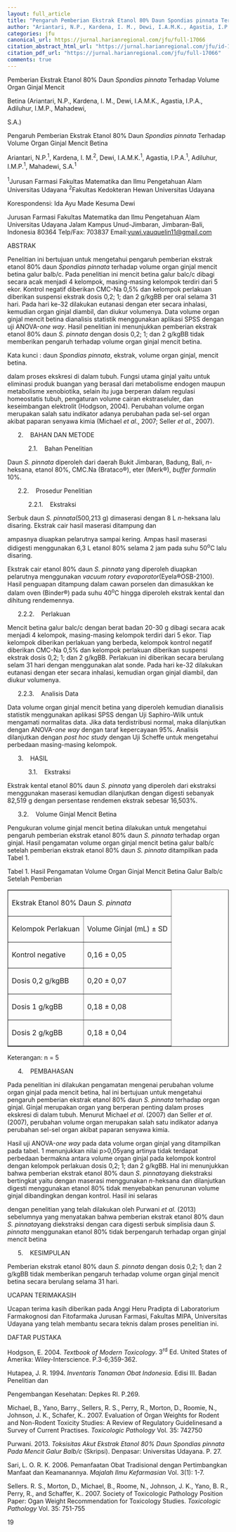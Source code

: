 ```yaml
---
layout: full_article
title: "Pengaruh Pemberian Ekstrak Etanol 80% Daun Spondias pinnata Terhadap Volume Organ Ginjal Mencit Betina"
author: "Ariantari, N.P., Kardena, I. M., Dewi, I.A.M.K., Agastia, I.P.A., Adiluhur, I.M.P., Mahadewi, S.A."
categories: jfu
canonical_url: https://jurnal.harianregional.com/jfu/full-17066 
citation_abstract_html_url: "https://jurnal.harianregional.com/jfu/id-17066"
citation_pdf_url: "https://jurnal.harianregional.com/jfu/full-17066"  
comments: true
---
```


<p><span class="font0">Pemberian Ekstrak Etanol 80% Daun </span><span class="font0" style="font-style:italic;">Spondias pinnata</span><span class="font0"> Terhadap Volume Organ Ginjal Mencit</span></p>
<p><span class="font0">Betina (Ariantari, N.P., Kardena, I. M., Dewi, I.A.M.K., Agastia, I.P.A., Adiluhur, I.M.P., Mahadewi,</span></p>
<p><span class="font0">S.A.)</span></p>
<p><span class="font0">Pengaruh Pemberian Ekstrak Etanol 80% Daun </span><span class="font0" style="font-style:italic;">Spondias pinnata</span><span class="font0"> Terhadap Volume Organ Ginjal Mencit Betina</span></p>
<p><span class="font0">Ariantari, N.P.<sup>1</sup>, Kardena, I. M.<sup>2</sup>, Dewi, I.A.M.K.<sup>1</sup>, Agastia, I.P.A.<sup>1</sup>, Adiluhur, I.M.P.<sup>1</sup>, Mahadewi, S.A.<sup>1</sup></span></p>
<p><span class="font0"><sup>1</sup>Jurusan Farmasi Fakultas Matematika dan Ilmu Pengetahuan Alam Universitas Udayana <sup>2</sup>Fakultas Kedokteran Hewan Universitas Udayana</span></p>
<p><span class="font0">Korespondensi: Ida Ayu Made Kesuma Dewi</span></p>
<p><span class="font0">Jurusan Farmasi Fakultas Matematika dan Ilmu Pengetahuan Alam Universitas Udayana Jalam Kampus Unud-Jimbaran, Jimbaran-Bali, Indonesia 80364 Telp/Fax: 703837 Email:</span><a href="mailto:yuwi.vauquelin11@gmail.com"><span class="font0">yuwi.vauquelin11@gmail.com</span></a></p>
<p><span class="font0">ABSTRAK</span></p>
<p><span class="font0">Penelitian ini bertujuan untuk mengetahui pengaruh pemberian ekstrak etanol 80% daun </span><span class="font0" style="font-style:italic;">Spondias pinnata</span><span class="font0"> terhadap volume organ ginjal mencit betina galur balb/c. Pada penelitian ini mencit betina galur balc/c dibagi secara acak menjadi 4 kelompok, masing-masing kelompok terdiri dari 5 ekor. Kontrol negatif diberikan CMC-Na 0,5% dan kelompok perlakuan diberikan suspensi ekstrak dosis 0,2; 1; dan 2 g/kgBB per oral selama 31 hari. Pada hari ke-32 dilakukan eutanasi dengan eter secara inhalasi, kemudian organ ginjal diambil, dan diukur volumenya. Data volume organ ginjal mencit betina dianalisis statistik menggunakan aplikasi SPSS dengan uji ANOVA-</span><span class="font0" style="font-style:italic;">one way</span><span class="font0">. Hasil penelitian ini menunjukkan pemberian ekstrak etanol 80% daun </span><span class="font0" style="font-style:italic;">S. pinnata</span><span class="font0"> dengan dosis 0,2; 1; dan 2 g/kgBB tidak memberikan pengaruh terhadap volume organ ginjal mencit betina.</span></p>
<p><span class="font0">Kata kunci : daun </span><span class="font0" style="font-style:italic;">Spondias pinnata</span><span class="font0">, ekstrak, volume organ ginjal, mencit betina.</span></p>
<p><span class="font0">dalam proses ekskresi di dalam tubuh. Fungsi utama ginjal yaitu untuk eliminasi produk buangan yang berasal dari metabolisme endogen maupun metabolisme xenobiotika, selain itu juga berperan dalam regulasi homeostatis tubuh, pengaturan volume cairan ekstraseluler, dan keseimbangan elektrolit (Hodgson, 2004). Perubahan volume organ merupakan salah satu indikator adanya perubahan pada sel-sel organ akibat paparan senyawa kimia (Michael </span><span class="font0" style="font-style:italic;">et al</span><span class="font0">., 2007; Seller </span><span class="font0" style="font-style:italic;">et al</span><span class="font0">., 2007).</span></p>
<ul style="list-style:none;"><li>
<p><span class="font0">2. &nbsp;&nbsp;&nbsp;BAHAN DAN METODE</span></p>
<ul style="list-style:none;">
<li>
<p><span class="font0">2.1. &nbsp;&nbsp;&nbsp;Bahan Penelitian</span></p></li></ul></li></ul>
<p><span class="font0">Daun </span><span class="font0" style="font-style:italic;">S. pinnata</span><span class="font0"> diperoleh dari daerah Bukit Jimbaran, Badung, Bali, </span><span class="font0" style="font-style:italic;">n</span><span class="font0">-heksana, etanol 80%, CMC.Na (Brataco®), eter (Merk®), </span><span class="font0" style="font-style:italic;">buffer formalin</span><span class="font0"> 10%.</span></p>
<ul style="list-style:none;"><li>
<p><span class="font0">2.2. &nbsp;&nbsp;&nbsp;Prosedur Penelitian</span></p>
<ul style="list-style:none;">
<li>
<p><span class="font0">2.2.1. &nbsp;&nbsp;&nbsp;Ekstraksi</span></p></li></ul></li></ul>
<p><span class="font0">Serbuk daun </span><span class="font0" style="font-style:italic;">S. pinnata</span><span class="font0">(500,213 g) dimaserasi dengan 8 L </span><span class="font0" style="font-style:italic;">n</span><span class="font0">-heksana lalu disaring. Ekstrak cair hasil maserasi ditampung dan</span></p>
<p><span class="font0">ampasnya diuapkan pelarutnya sampai kering. Ampas hasil maserasi didigesti menggunakan 6,3 L etanol 80% selama 2 jam pada suhu 50<sup>o</sup>C lalu disaring.</span></p>
<p><span class="font0">Ekstrak cair etanol 80% daun </span><span class="font0" style="font-style:italic;">S. pinnata</span><span class="font0"> yang diperoleh diuapkan pelarutnya menggunakan </span><span class="font0" style="font-style:italic;">vacuum rotary evaporator</span><span class="font0">(Eyela®OSB-2100). Hasil penguapan ditampung dalam cawan porselen dan dimasukkan ke dalam oven (Binder®) pada suhu 40<sup>o</sup>C hingga diperoleh ekstrak kental dan dihitung rendemennya.</span></p>
<ul style="list-style:none;"><li>
<p><span class="font0">2.2.2. &nbsp;&nbsp;&nbsp;Perlakuan</span></p></li></ul>
<p><span class="font0">Mencit betina galur balc/c dengan berat badan 20-30 g dibagi secara acak menjadi 4 kelompok, masing-masing kelompok terdiri dari 5 ekor. Tiap kelompok diberikan perlakuan yang berbeda, kelompok kontrol negatif diberikan CMC-Na 0,5% dan kelompok perlakuan diberikan suspensi ekstrak dosis 0,2; 1; dan 2 g/kgBB. Perlakuan ini diberikan secara berulang selam 31 hari dengan menggunakan alat sonde. Pada hari ke-32 dilakukan eutanasi dengan eter secara inhalasi, kemudian organ ginjal diambil, dan diukur volumenya.</span></p>
<ul style="list-style:none;"><li>
<p><span class="font0">2.2.3. &nbsp;&nbsp;&nbsp;Analisis Data</span></p></li></ul>
<p><span class="font0">Data volume organ ginjal mencit betina yang diperoleh kemudian dianalisis statistik menggunakan aplikasi SPSS dengan Uji Saphiro-Wilk untuk mengamati normalitas data. Jika data terdistribusi normal, maka dilanjutkan dengan ANOVA-</span><span class="font0" style="font-style:italic;">one way</span><span class="font0"> dengan taraf kepercayaan 95%. Analisis dilanjutkan dengan </span><span class="font0" style="font-style:italic;">post hoc study</span><span class="font0"> dengan Uji Scheffe untuk mengetahui perbedaan masing-masing kelompok.</span></p>
<ul style="list-style:none;"><li>
<p><span class="font0">3. &nbsp;&nbsp;&nbsp;HASIL</span></p>
<ul style="list-style:none;">
<li>
<p><span class="font0">3.1. &nbsp;&nbsp;&nbsp;Ekstraksi</span></p></li></ul></li></ul>
<p><span class="font0">Ekstrak kental etanol 80% daun </span><span class="font0" style="font-style:italic;">S. pinnata </span><span class="font0">yang diperoleh dari ekstraksi menggunakan maserasi kemudian dilanjutkan dengan digesti sebanyak 82,519 g dengan persentase rendemen ekstrak sebesar 16,503%.</span></p>
<ul style="list-style:none;"><li>
<p><span class="font0">3.2. &nbsp;&nbsp;&nbsp;Volume Ginjal Mencit Betina</span></p></li></ul>
<p><span class="font0">Pengukuran volume ginjal mencit betina dilakukan untuk mengetahui pengaruh pemberian ekstrak etanol 80% daun </span><span class="font0" style="font-style:italic;">S. pinnata </span><span class="font0">terhadap organ ginjal. Hasil pengamatan volume organ ginjal mencit betina galur balb/c setelah pemberian ekstrak etanol 80% daun </span><span class="font0" style="font-style:italic;">S. pinnata</span><span class="font0"> ditampilkan pada Tabel 1.</span></p>
<p><span class="font0">Tabel 1. Hasil Pengamatan Volume Organ Ginjal Mencit Betina Galur Balb/c Setelah Pemberian</span></p>
<table border="1">
<tr><td colspan="2" style="vertical-align:bottom;">
<p><span class="font0">Ekstrak Etanol 80% Daun </span><span class="font0" style="font-style:italic;">S. pinnata</span></p></td></tr>
<tr><td style="vertical-align:bottom;">
<p><span class="font0">Kelompok Perlakuan</span></p></td><td style="vertical-align:bottom;">
<p><span class="font0">Volume Ginjal (mL) ± SD</span></p></td></tr>
<tr><td style="vertical-align:bottom;">
<p><span class="font0">Kontrol negative</span></p></td><td style="vertical-align:bottom;">
<p><span class="font0">0,16 ± 0,05</span></p></td></tr>
<tr><td style="vertical-align:bottom;">
<p><span class="font0">Dosis 0,2 g/kgBB</span></p></td><td style="vertical-align:bottom;">
<p><span class="font0">0,20 ± 0,07</span></p></td></tr>
<tr><td style="vertical-align:bottom;">
<p><span class="font0">Dosis 1 g/kgBB</span></p></td><td style="vertical-align:bottom;">
<p><span class="font0">0,18 ± 0,08</span></p></td></tr>
<tr><td style="vertical-align:bottom;">
<p><span class="font0">Dosis 2 g/kgBB</span></p></td><td style="vertical-align:bottom;">
<p><span class="font0">0,18 ± 0,04</span></p></td></tr>
</table>
<p><span class="font0">Keterangan: n = 5</span></p>
<ul style="list-style:none;"><li>
<p><span class="font0">4. &nbsp;&nbsp;&nbsp;PEMBAHASAN</span></p></li></ul>
<p><span class="font0">Pada penelitian ini dilakukan pengamatan mengenai perubahan volume organ ginjal pada mencit betina, hal ini bertujuan untuk mengetahui pengaruh pemberian ekstrak etanol 80% daun </span><span class="font0" style="font-style:italic;">S. pinnata</span><span class="font0"> terhadap organ ginjal. Ginjal merupakan organ yang berperan penting dalam proses ekskresi di dalam tubuh. Menurut Michael </span><span class="font0" style="font-style:italic;">et al</span><span class="font0">. (2007) dan Seller </span><span class="font0" style="font-style:italic;">et al</span><span class="font0">. (2007), perubahan volume organ merupakan salah satu indikator adanya perubahan sel-sel organ akibat paparan senyawa kimia.</span></p>
<p><span class="font0">Hasil uji ANOVA-</span><span class="font0" style="font-style:italic;">one way</span><span class="font0"> pada data volume organ ginjal yang ditampilkan pada tabel. 1 menunjukkan nilai p&gt;0,05yang artinya tidak terdapat perbedaan bermakna antara volume organ ginjal pada kelompok kontrol dengan kelompok perlakuan dosis 0,2; 1; dan 2 g/kgBB. Hal ini menunjukkan bahwa pemberian ekstrak etanol 80% daun </span><span class="font0" style="font-style:italic;">S. pinnata</span><span class="font0">yang diekstraksi bertingkat yaitu dengan maserasi menggunakan </span><span class="font0" style="font-style:italic;">n</span><span class="font0">-heksana dan dilanjutkan digesti menggunakan etanol 80% tidak menyebabkan penurunan volume ginjal dibandingkan dengan kontrol. Hasil ini selaras</span></p>
<p><span class="font0">dengan penelitian yang telah dilakukan oleh Purwani </span><span class="font0" style="font-style:italic;">et al.</span><span class="font0"> (2013) sebelumnya yang menyatakan bahwa pemberian ekstrak etanol 80% daun </span><span class="font0" style="font-style:italic;">S. pinnata</span><span class="font0">yang diekstraksi dengan cara digesti serbuk simplisia daun </span><span class="font0" style="font-style:italic;">S. pinnata </span><span class="font0">menggunakan etanol 80% tidak berpengaruh terhadap organ ginjal mencit betina</span></p>
<ul style="list-style:none;"><li>
<p><span class="font0">5. &nbsp;&nbsp;&nbsp;KESIMPULAN</span></p></li></ul>
<p><span class="font0">Pemberian ekstrak etanol 80% daun </span><span class="font0" style="font-style:italic;">S. pinnata</span><span class="font0"> dengan dosis 0,2; 1; dan 2 g/kgBB tidak memberikan pengaruh terhadap volume organ ginjal mencit betina secara berulang selama 31 hari.</span></p>
<p><span class="font0">UCAPAN TERIMAKASIH</span></p>
<p><span class="font0">Ucapan terima kasih diberikan pada Anggi Heru Pradipta di Laboratorium Farmakognosi dan Fitofarmaka Jurusan Farmasi, Fakultas MIPA, Universitas Udayana yang telah membantu secara teknis dalam proses penelitian ini.</span></p>
<p><span class="font0">DAFTAR PUSTAKA</span></p>
<p><span class="font0">Hodgson, E. 2004. </span><span class="font0" style="font-style:italic;">Textbook of Modern Toxicology</span><span class="font0">. 3<sup>rd</sup> Ed. United States of Amerika: Wiley-Interscience. P.3-6;359-362.</span></p>
<p><span class="font0">Hutapea, J. R. 1994. </span><span class="font0" style="font-style:italic;">Inventaris Tanaman Obat Indonesia</span><span class="font0">. Edisi III. Badan Penelitian dan</span></p>
<p><span class="font0">Pengembangan Kesehatan: Depkes RI. P.269.</span></p>
<p><span class="font0">Michael, B., Yano, Barry., Sellers, R. S., Perry, R., Morton, D., Roomie, N., Johnson, J. K., Schafer, K.. 2007. Evaluation of Organ Weights for Rodent and Non-Rodent Toxicity Studies: A Review of Regulatory Guidelinesand a Survey of Current Practises. </span><span class="font0" style="font-style:italic;">Toxicologic Pathology</span><span class="font0"> Vol. 35: 742750</span></p>
<p><span class="font0">Purwani. 2013. </span><span class="font0" style="font-style:italic;">Toksisitas Akut Ekstrak Etanol 80% Daun Spondias pinnata Pada Mencit Galur Balb/c</span><span class="font0"> (Skripsi). Denpasar: Universitas Udayana. P. 27.</span></p>
<p><span class="font0">Sari, L. O. R. K. 2006. Pemanfaatan Obat Tradisional dengan Pertimbangkan Manfaat dan Keamanannya. </span><span class="font0" style="font-style:italic;">Majalah Ilmu Kefarmasian</span><span class="font0"> Vol. 3(1): 1-7.</span></p>
<p><span class="font0">Sellers. R. S., Morton, D., Michael, B., Roome, N., Johnson, J. K., Yano, B. R., Perry, R., and Schaffer, K.. 2007. Society of Toxicologic Pathology Position Paper: Ogan Weight Recommendation for Toxicology Studies. </span><span class="font0" style="font-style:italic;">Toxicologic Pathology</span><span class="font0"> Vol. 35: 751-755</span></p>
<p><span class="font0">19</span></p>